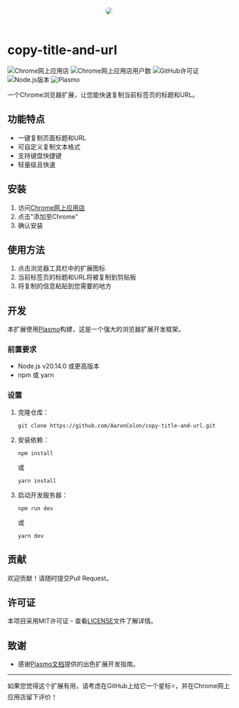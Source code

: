 <div style="margin:0 auto;width:64px;height:64px;display:flex;align-items:center;justify-items:center">
 <img src="https://de4965e.webp.li/blog-images/2024/08/8c7eda69121707dab5a5ab2505f3ca8a.png" style="border-radius:32px"/>
</div>

# copy-title-and-url

![Chrome网上应用店](https://img.shields.io/chrome-web-store/v/ckjejjphgegldelekipaegijidhdjjed)
![Chrome网上应用店用户数](https://img.shields.io/chrome-web-store/users/ckjejjphgegldelekipaegijidhdjjed)
![GitHub许可证](https://img.shields.io/github/license/AaronColon/copy-title-and-url)
![Node.js版本](https://img.shields.io/badge/node-v20.14.0-brightgreen)
![Plasmo](https://img.shields.io/badge/框架-Plasmo-blueviolet)

一个Chrome浏览器扩展，让您能快速复制当前标签页的标题和URL。

## 功能特点

- 一键复制页面标题和URL
- 可自定义复制文本格式
- 支持键盘快捷键
- 轻量级且快速

## 安装

1. 访问[Chrome网上应用店](YOUR_CHROME_STORE_LINK)
2. 点击"添加至Chrome"
3. 确认安装

## 使用方法

1. 点击浏览器工具栏中的扩展图标
2. 当前标签页的标题和URL将被复制到剪贴板
3. 将复制的信息粘贴到您需要的地方

## 开发

本扩展使用[Plasmo](https://docs.plasmo.com/)构建，这是一个强大的浏览器扩展开发框架。

### 前置要求

- Node.js v20.14.0 或更高版本
- npm 或 yarn

### 设置

1. 克隆仓库：
   ```
   git clone https://github.com/AaronColon/copy-title-and-url.git
   ```
2. 安装依赖：
   ```
   npm install
   ```
   或
   ```
   yarn install
   ```
3. 启动开发服务器：
   ```
   npm run dev
   ```
   或
   ```
   yarn dev
   ```

## 贡献

欢迎贡献！请随时提交Pull Request。

## 许可证

本项目采用MIT许可证 - 查看[LICENSE](LICENSE)文件了解详情。

## 致谢

- 感谢[Plasmo文档](https://docs.plasmo.com/)提供的出色扩展开发指南。

---

如果您觉得这个扩展有用，请考虑在GitHub上给它一个星标⭐，并在Chrome网上应用店留下评价！
